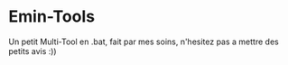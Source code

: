 # Emin-Tools
Un petit Multi-Tool en .bat, fait par mes soins, n'hesitez pas a mettre des petits avis :))
